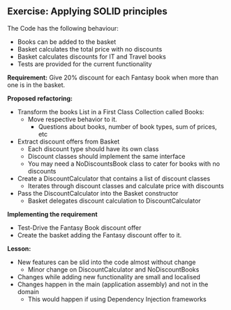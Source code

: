 Exercise: Applying SOLID principles
-----------------------------------

The Code has the following behaviour:    

* Books can be added to the basket    
* Basket calculates the total price with no discounts    
* Basket calculates discounts for IT and Travel books    
* Tests are provided for the current functionality    

**Requirement:** Give 20% discount for each Fantasy book when more than one is in the basket.

**Proposed refactoring:**

- Transform the books List in a First Class Collection called Books:    
	- Move respective behavior to it.
		- Questions about books, number of book types, sum of prices, etc 
- Extract discount offers from Basket
	- Each discount type should have its own class
	- Discount classes should implement the same interface
	- You may need a NoDiscountsBook class to cater for books with no discounts
- Create a DiscountCalculator that contains a list of discount classes
	- Iterates through discount classes and calculate price with discounts
- Pass the DiscountCalculator into the Basket constructor
	- Basket delegates discount calculation to DiscountCalculator

**Implementing the requirement**

* Test-Drive the Fantasy Book discount offer
* Create the basket adding the Fantasy discount offer to it.

**Lesson:**

- New features can be slid into the code almost without change
	- Minor change on DiscountCalculator and NoDiscountBooks   
- Changes while adding new functionality are small and localised
- Changes happen in the main (application assembly) and not in the domain
	- This would happen if using Dependency Injection frameworks